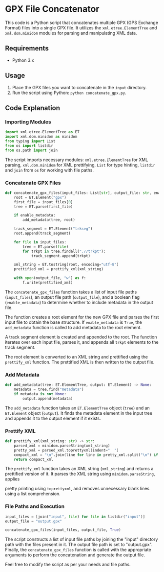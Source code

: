 # GPX File Concatenator

This code is a Python script that concatenates multiple GPX (GPS Exchange Format) files into a single GPX file. It utilizes the `xml.etree.ElementTree` and `xml.dom.minidom` modules for parsing and manipulating XML data.

## Requirements

- Python 3.x

## Usage

1. Place the GPX files you want to concatenate in the `input` directory.
2. Run the script using Python: `python concatenate_gpx.py`.

## Code Explanation

### Importing Modules

```python
import xml.etree.ElementTree as ET
import xml.dom.minidom as minidom
from typing import List
from os import listdir
from os.path import join
```

The script imports necessary modules: `xml.etree.ElementTree` for XML parsing, `xml.dom.minidom` for XML prettifying, `List` for type hinting, `listdir` and `join` from `os` for working with file paths.

### Concatenate GPX Files

```python
def concatenate_gpx_files(input_files: List[str], output_file: str, enable_metadata: bool) -> None:
    root = ET.Element("gpx")
    first_file = input_files[0]
    tree = ET.parse(first_file)

    if enable_metadata:
        add_metadata(tree, root)

    track_segment = ET.Element("trkseg")
    root.append(track_segment)

    for file in input_files:
        tree = ET.parse(file)
        for trkpt in tree.findall(".//trkpt"):
            track_segment.append(trkpt)

    xml_string = ET.tostring(root, encoding="utf-8")
    prettified_xml = prettify_xml(xml_string)

    with open(output_file, "w") as f:
        f.write(prettified_xml)
```

The `concatenate_gpx_files` function takes a list of input file paths (`input_files`), an output file path (`output_file`), and a boolean flag (`enable_metadata`) to determine whether to include metadata in the output file.

The function creates a root element for the new GPX file and parses the first input file to obtain the base structure. If `enable_metadata` is `True`, the `add_metadata` function is called to add metadata to the root element.

A track segment element is created and appended to the root. The function iterates over each input file, parses it, and appends all `trkpt` elements to the track segment.

The root element is converted to an XML string and prettified using the `prettify_xml` function. The prettified XML is then written to the output file.

### Add Metadata

```python
def add_metadata(tree: ET.ElementTree, output: ET.Element) -> None:
    metadata = tree.find("metadata")
    if metadata is not None:
        output.append(metadata)
```

The `add_metadata` function takes an `ET.ElementTree` object (`tree`) and an `ET.Element` object (`output`). It finds the metadata element in the input tree and appends it to the output element if it exists.

### Prettify XML

```python
def prettify_xml(xml_string: str) -> str:
    parsed_xml = minidom.parseString(xml_string)
    pretty_xml = parsed_xml.toprettyxml(indent="  ")
    compact_xml = "\n".join(line for line in pretty_xml.split("\n") if line.strip())
    return compact_xml
```

The `prettify_xml` function takes an XML string (`xml_string`) and returns a prettified version of it. It parses the XML string using `minidom.parseString`, applies

 pretty printing using `toprettyxml`, and removes unnecessary blank lines using a list comprehension.

### File Paths and Execution

```python
input_files = [join("input", file) for file in listdir("input")]
output_file = "output.gpx"

concatenate_gpx_files(input_files, output_file, True)
```

The script constructs a list of input file paths by joining the "input" directory path with the files present in it. The output file path is set to "output.gpx". Finally, the `concatenate_gpx_files` function is called with the appropriate arguments to perform the concatenation and generate the output file.

Feel free to modify the script as per your needs and file paths.